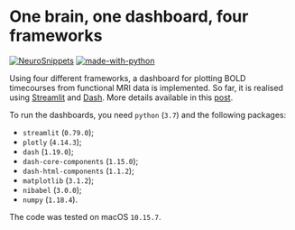 # One brain, one dashboard, four frameworks

[![NeuroSnippets](https://img.shields.io/static/v1?label=Neuro&message=Snippets&color=orange)](http://neurosnippets.com/posts/game-of-dashboards/#post) [![made-with-python](https://img.shields.io/badge/Made%20with-Python-1f425f.svg)](https://www.python.org/)

Using four different frameworks, a dashboard for plotting BOLD timecourses from functional MRI data is implemented. So far, it is realised using [Streamlit](https://www.streamlit.io 'Streamlit') and [Dash](https://dash.plotly.com/introduction 'Dash Documentation'). More details available in this [post](http://neurosnippets.com/posts/game-of-dashboards/#post).

To run the dashboards, you need `python` (`3.7`) and the following packages:
* `streamlit` (`0.79.0`);
* `plotly` (`4.14.3`);
* `dash` (`1.19.0`);
* `dash-core-components` (`1.15.0`);
* `dash-html-components` (`1.1.2`);
* `matplotlib` (`3.1.2`);
* `nibabel` (`3.0.0`);
* `numpy` (`1.18.4`).

The code was tested on macOS `10.15.7`.


